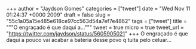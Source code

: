 
+++
author = "Jaydson Gomes"
categories = ["tweet"]
date = "Wed Nov 11 01:24:37 +0000 2009"
draft = false
slug = "55c1a05a15e485e618ce97cc563d54a7ef7e4862"
tags = ["tweet"]
title = """O engraçado é que daqui a..."""
tweet = true
micro = true
tweet_url = "https://twitter.com/jaydson/status/5605905021"
+++
O engraçado é que daqui a pouco vai acabar a bateria desse povo q tuita pelo celuar...
